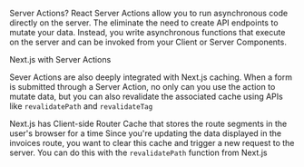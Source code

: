 Server Actions? 
React Server Actions allow you to run asynchronous code directly on the server. The eliminate the 
need to create API endpoints to mutate your data. Instead, you write asynchronous functions that 
execute on the server and can be invoked from your Client or Server Components. 

Next.js with Server Actions

Sever Actions are also deeply integrated with Next.js caching. When a form is submitted through a 
Server Action, no only can you use the action to mutate data, but you can also revalidate the 
associated cache using APIs like `revalidatePath` and `revalidateTag` 

Next.js has Client-side Router Cache that stores the route segments in the user's browser for a time
Since you're updating the data displayed in the invoices route, you want to clear this cache and 
trigger a new request to the server. You can do this with the `revalidatePath` function from Next.js
 

